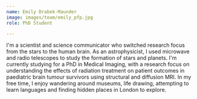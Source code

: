 ```yaml
---
name: Emily Drabek-Maunder
image: images/team/emily_pfp.jpg
role: PhD Student

---
```


I'm a scientist and science communicator who switched research focus from the stars to the human brain. As an astrophysicist, I used microwave and radio telescopes to study the formation of stars and planets. I'm currently studying for a PhD in Medical Imaging, with a research focus on understanding the effects of radiation treatment on patient outcomes in paediatric brain tumour survivors using structural and diffusion MRI. In my free time, I enjoy wandering around museums, life drawing, attempting to learn languages and finding hidden places in London to explore.

